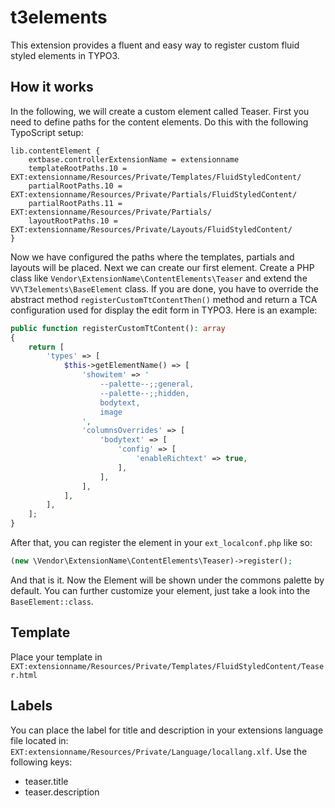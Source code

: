 # t3elements

This extension provides a fluent and easy way to register custom fluid styled elements in TYPO3.

## How it works

In the following, we will create a custom element called Teaser.
First you need to define paths for the content elements. Do this with the following TypoScript setup:

```
lib.contentElement {
    extbase.controllerExtensionName = extensionname
    templateRootPaths.10 = EXT:extensionname/Resources/Private/Templates/FluidStyledContent/
    partialRootPaths.10 = EXT:extensionname/Resources/Private/Partials/FluidStyledContent/
    partialRootPaths.11 = EXT:extensionname/Resources/Private/Partials/
    layoutRootPaths.10 = EXT:extensionname/Resources/Private/Layouts/FluidStyledContent/
}
```

Now we have configured the paths where the templates, partials and layouts will be placed. Next we can create our first element. Create a PHP class like `Vendor\ExtensionName\ContentElements\Teaser` and extend the `VV\T3elements\BaseElement` class. If you are done, you have to override the abstract method `registerCustomTtContentThen()` method and return a TCA configuration used for display the edit form in TYPO3. Here is an example:

```php
public function registerCustomTtContent(): array
{
    return [
        'types' => [
            $this->getElementName() => [
                'showitem' => '
                    --palette--;;general,
                    --palette--;;hidden,
                    bodytext,
                    image
                ',
                'columnsOverrides' => [
                    'bodytext' => [
                        'config' => [
                            'enableRichtext' => true,
                        ],
                    ],
                ],
            ],
        ],
    ];
}
```

After that, you can register the element in your `ext_localconf.php` like so:

```php
(new \Vendor\ExtensionName\ContentElements\Teaser)->register();
```

And that is it. Now the Element will be shown under the commons palette by default. You can further customize your element, just take a look into the `BaseElement::class`.

## Template

Place your template in `EXT:extensionname/Resources/Private/Templates/FluidStyledContent/Teaser.html`

## Labels

You can place the label for title and description in your extensions language file located in: `EXT:extensionname/Resources/Private/Language/locallang.xlf`. Use the following keys:

- teaser.title
- teaser.description
